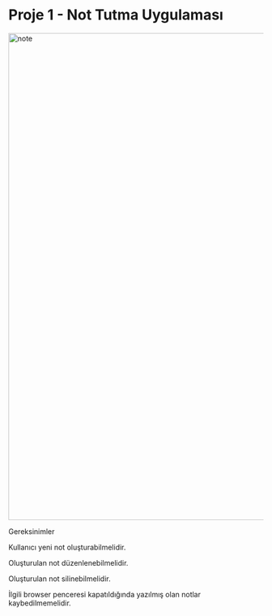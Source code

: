 # Proje 1 - Not Tutma Uygulaması

<img width="960" alt="note" src="https://user-images.githubusercontent.com/75810064/167436561-afa93903-a544-4c64-8f2c-f767b16a63b1.png">


Gereksinimler

Kullanıcı yeni not oluşturabilmelidir.

Oluşturulan not düzenlenebilmelidir.

Oluşturulan not silinebilmelidir.

İlgili browser penceresi kapatıldığında yazılmış olan notlar kaybedilmemelidir.
